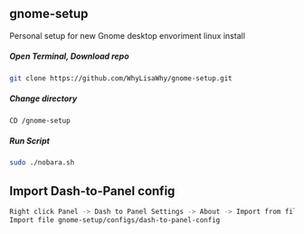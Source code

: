 ## gnome-setup
Personal setup for new Gnome desktop envoriment linux install

##### Open Terminal, Download repo
```bash
git clone https://github.com/WhyLisaWhy/gnome-setup.git 
```
##### Change directory
```bash
CD /gnome-setup
```
##### Run Script
```bash
sudo ./nobara.sh
```

## Import Dash-to-Panel config
```bash
Right click Panel -> Dash to Panel Settings -> About -> Import from file
Import file gnome-setup/configs/dash-to-panel-config
```
